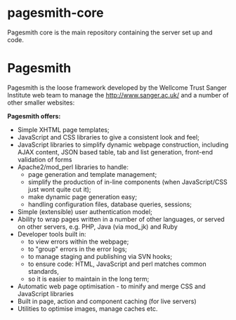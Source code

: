 pagesmith-core
==============

Pagesmith core is the main repository containing the server set up and
code.

Pagesmith
=========

Pagesmith is the loose framework developed by the Wellcome Trust
Sanger Institute web team to manage the http://www.sanger.ac.uk/
and a number of other smaller websites:

**Pagesmith offers:**
* Simple XHTML page templates;
* JavaScript and CSS libraries to give a consistent look and feel;
* JavaScript libraries to simplify dynamic webpage construction,
  including AJAX content, JSON based table, tab and list generation,
  front-end validation of forms
* Apache2/mod_perl libraries to handle:
    * page generation and template management;
    * simplify the production of in-line components (when JavaScript/CSS
      just wont quite cut it);
    * make dynamic page generation easy;
    * handling configuration files, database queries, sessions;
* Simple (extensible) user authentication model;
* Ability to wrap pages written in a number of other languages, or
  served on other servers, e.g. PHP, Java (via mod_jk) and Ruby
* Developer tools built in:
    * to view errors within the webpage;
    * to "group" errors in the error logs;
    * to manage staging and publishing via SVN hooks;
    * to ensure code: HTML, JavaScript and perl matches common standards,
    * so it is easier to maintain in the long term;
* Automatic web page optimisation - to minify and merge CSS and
  JavaScript libraries
* Built in page, action and component caching (for live servers)
* Utilities to optimise images, manage caches etc.

